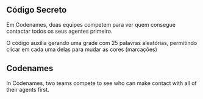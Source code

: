 ## Código Secreto
Em Codenames, duas equipes competem para ver quem consegue contactar todos os seus agentes primeiro.

O código auxilia gerando uma grade com 25 palavras aleatórias, permitindo clicar em cada uma delas para mudar as cores (marcações)


## Codenames
In Codenames, two teams compete to see who can make contact with all of their agents first.

